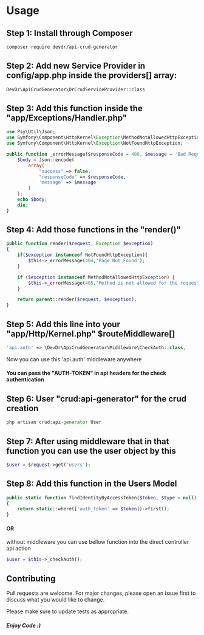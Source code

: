 # Usage

## Step 1: Install through Composer

```bash 
composer require devdr/api-crud-generator
```

## Step 2: Add new Service Provider in config/app.php inside the providers[] array:

```bash
DevDr\ApiCrudGenerator\DrCrudServiceProvider::class
```

## Step 3: Add this function inside the "app/Exceptions/Handler.php"

```php
use Psy\Util\Json;
use Symfony\Component\HttpKernel\Exception\MethodNotAllowedHttpException;
use Symfony\Component\HttpKernel\Exception\NotFoundHttpException;

public function _errorMessage($responseCode = 400, $message = 'Bad Request'){
    $body = Json::encode(
        array(
            "success" => false,
            "responseCode" => $responseCode,
            'message' => $message
        )
    );
    echo $body;
    die;
}
```

## Step 4: Add those functions in the "render()"

```php
public function render($request, Exception $exception)
{
    if($exception instanceof NotFoundHttpException){
        $this->_errorMessage(404,'Page Not Found');
    }

    if ($exception instanceof MethodNotAllowedHttpException) {
        $this->_errorMessage(405,'Method is not allowed for the requested route');
    }

    return parent::render($request, $exception);
}
```
## Step 5: Add this line into your "app/Http/Kernel.php" $routeMiddleware[]

```php
'api.auth' => \DevDr\ApiCrudGenerator\Middleware\CheckAuth::class,
```
Now you can use this 'api.auth' middleware anywhere

#### You can pass the "AUTH-TOKEN" in api headers for the check authentication

## Step 6: User "crud:api-generator" for the crud creation
```php
php artisan crud:api-generator User
```

## Step 7: After using middleware that in that function you can use the user object by this

```php
$user = $request->get('users');
```

## Step 8: Add this function in the Users Model

```php
public static function findIdentityByAccessToken($token, $type = null)
{
    return static::where(['auth_token' => $token])->first();
}
```
#### OR

without middleware you can use bellow function into the direct controller api action
```php
$user = $this->_checkAuth();
```

## Contributing
Pull requests are welcome. For major changes, please open an issue first to discuss what you would like to change.

Please make sure to update tests as appropriate.

##### Enjoy Code :)
